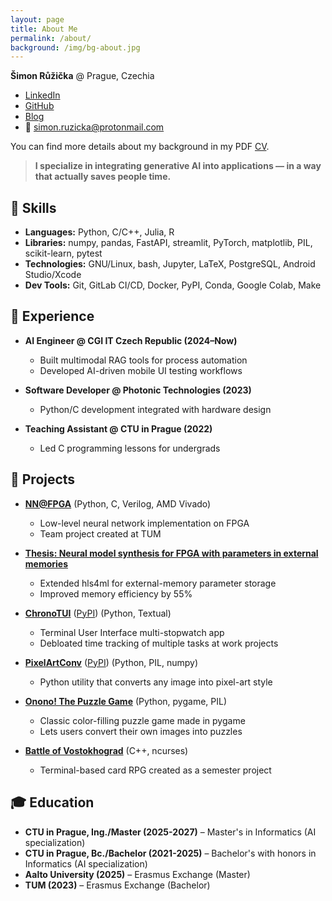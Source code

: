 ```yaml
---
layout: page
title: About Me
permalink: /about/
background: /img/bg-about.jpg
---
```


**Šimon Růžička** @ Prague, Czechia

- [LinkedIn](https://www.linkedin.com/in/ruzicka02/)
- [GitHub](https://github.com/ruzicka02)
- [Blog](https://ruzicka02.github.io)
- 📧 [simon.ruzicka@protonmail.com](mailto:simon.ruzicka@protonmail.com)

You can find more details about my background in my PDF [CV](/cv/CV.pdf).

> **I specialize in integrating generative AI into applications — in a way that actually saves people time.**

## 🔧 Skills

- **Languages:** Python, C/C++, Julia, R
- **Libraries:** numpy, pandas, FastAPI, streamlit, PyTorch, matplotlib, PIL, scikit-learn, pytest
- **Technologies:** GNU/Linux, bash, Jupyter, LaTeX, PostgreSQL, Android Studio/Xcode
- **Dev Tools:** Git, GitLab CI/CD, Docker, PyPI, Conda, Google Colab, Make

## 💼 Experience

- **AI Engineer @ CGI IT Czech Republic (2024–Now)**
  - Built multimodal RAG tools for process automation
  - Developed AI-driven mobile UI testing workflows

- **Software Developer @ Photonic Technologies (2023)**
  - Python/C development integrated with hardware design

- **Teaching Assistant @ CTU in Prague (2022)**
  - Led C programming lessons for undergrads

## 🧪 Projects

- **[NN@FPGA](https://github.com/ruzicka02/NN.FPGA)** (Python, C, Verilog, AMD Vivado)
  - Low-level neural network implementation on FPGA
  - Team project created at TUM

- **[Thesis: Neural model synthesis for FPGA with parameters in external memories](https://github.com/ruzicka02/bp2025)**
  - Extended hls4ml for external-memory parameter storage
  - Improved memory efficiency by 55%

- **[ChronoTUI](https://github.com/ruzicka02/chronotui)** ([PyPI](https://pypi.org/project/chronotui/)) (Python, Textual)
  - Terminal User Interface multi-stopwatch app
  - Debloated time tracking of multiple tasks at work projects

- **[PixelArtConv](https://github.com/ruzicka02/pixelartconv)** ([PyPI](https://pypi.org/project/pixelartconv/)) (Python, PIL, numpy)
  - Python utility that converts any image into pixel-art style

- **[Onono! The Puzzle Game](https://github.com/ruzicka02/onono)** (Python, pygame, PIL)
  - Classic color-filling puzzle game made in pygame
  - Lets users convert their own images into puzzles

- **[Battle of Vostokhograd](https://github.com/ruzicka02/BattleOfVostokhograd)** (C++, ncurses)
  - Terminal-based card RPG created as a semester project

## 🎓 Education

- **CTU in Prague, Ing./Master (2025-2027)** – Master's in Informatics (AI specialization)
- **CTU in Prague, Bc./Bachelor (2021-2025)** – Bachelor's with honors in Informatics (AI specialization)
- **Aalto University (2025)** – Erasmus Exchange (Master)
- **TUM (2023)** – Erasmus Exchange (Bachelor)
